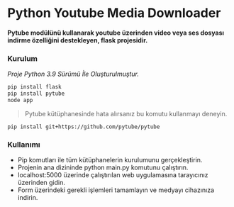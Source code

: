 # Python Youtube Media Downloader

**Pytube modülünü kullanarak youtube üzerinden video veya ses dosyası indirme özelliğini destekleyen, flask projesidir.**

### Kurulum
_Proje Python 3.9 Sürümü İle Oluşturulmuştur._
```sh
pip install flask
pip install pytube
node app
```
> Pytube kütüphanesinde hata alırsanız bu komutu kullanmayı deneyin.

`pip install git+https://github.com/pytube/pytube`

### Kullanımı
- Pip komutları ile tüm kütüphanelerin kurulumunu gerçekleştirin.
- Projenin ana dizininde python main.py komutunu çalıştırın.
- localhost:5000 üzerinde çalıştırılan web uygulamasına tarayıcınız üzerinden gidin.
- Form üzerindeki gerekli işlemleri tamamlayın ve medyayı cihazınıza indirin.
